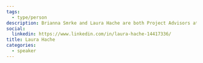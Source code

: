 ```yaml
---
tags:
  - type/person
description: Brianna Smrke and Laura Hache are both Project Advisors at the Partnerships Unit within the Ministry of Environment and Climate Change where they work with external organizations in the development, deployment, and scaling of behaviour-based low carbon ideas, solutions, programs and policies.
social:
  linkedin: https://www.linkedin.com/in/laura-hache-14417336/
title: Laura Hache
categories:
  - speaker
---
```

